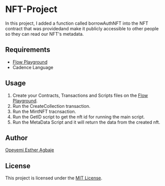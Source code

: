 # NFT-Project

In this project, I added a function called borrowAuthNFT into the NFT contract that was providedand make it publicly accessible to other people so they can read our NFT's metadata.

## Requirements

- [Flow Playground](https://play.flow.com/)
- Cadence Language

## Usage

1. Create your Contracts, Transactions and Scripts files on the [Flow Playground](https://play.flow.com/).
2. Run the CreateCollection transaction.
3. Run the MintNFT tracnsaction.
4. Run the GetID script to get the nft id for running the main script.
5. Run the MetaData Script and it will return the data from the created nft.

## Author

[Opeyemi Esther Agbaje](https://github.com/esteriella)

## License

This project is licensed under the [MIT License](LICENSE).
